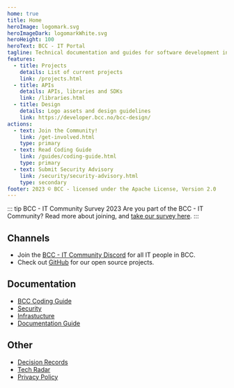 ```yaml
---
home: true
title: Home
heroImage: logomark.svg
heroImageDark: logomarkWhite.svg
heroHeight: 100
heroText: BCC - IT Portal
tagline: Technical documentation and guides for software development in BCC
features:
  - title: Projects
    details: List of current projects
    link: /projects.html
  - title: APIs
    details: APIs, libraries and SDKs
    link: /libraries.html
  - title: Design
    details: Logo assets and design guidelines
    link: https://developer.bcc.no/bcc-design/
actions:
  - text: Join the Community!
    link: /get-involved.html
    type: primary
  - text: Read Coding Guide
    link: /guides/coding-guide.html
    type: primary
  - text: Submit Security Advisory
    link: /security/security-advisory.html
    type: secondary
footer: 2023 © BCC - licensed under the Apache License, Version 2.0
---
```


::: tip BCC - IT Community Survey 2023
Are you part of the BCC - IT Community? Read more about joining, and [take our survey here](get-involved.md).
:::

## Channels

* Join the [BCC - IT Community Discord](https://developer.bcc.no/discord/) for all IT people in BCC.
* Check out [GitHub](https://github.com/bcc-code) for our open source projects.

## Documentation

* [BCC Coding Guide](guides/coding-guide.md)
* [Security](security/index.md)
* [Infrastucture](/bcc-platform)
* [Documentation Guide](/bcc-documentation-base)
   
## Other

* [Decision Records](https://developer.bcc.no/bcc-decision-records/)
* [Tech Radar](https://developer.bcc.no/bcc-decision-records/tech-radar/)
* [Privacy Policy](./privacy-policy.md)
